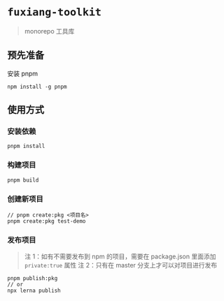 # `fuxiang-toolkit`

> monorepo 工具库

## 预先准备

安装 pnpm

```
npm install -g pnpm
```

## 使用方式

### 安装依赖

```
pnpm install
```

### 构建项目

```
pnpm build
```

### 创建新项目

```
// pnpm create:pkg <项目名>
pnpm create:pkg test-demo
```

### 发布项目

> 注 1：如有不需要发布到 npm 的项目，需要在 package.json 里面添加 `private:true` 属性
> 注 2：只有在 master 分支上才可以对项目进行发布

```
pnpm publish:pkg
// or
npx lerna publish
```
